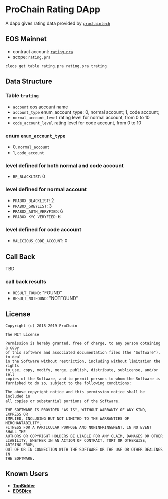 
# ProChain Rating DApp

A dapp gives rating data provided by [`prochaintech`](https://eosflare.io/account/prochaintech)

## EOS Mainnet

 - contract account: [`rating.pra`](https://eosflare.io/account/rating.pra)
 - scope: `rating.pra`
 
 ```
 cleos get table rating.pra rating.pra trating
 ```

## Data Structure

### Table `trating`
- `account` eos account name
- `account_type` enum_account_type: 0, normal account; 1, code account;
- `normal_account_level` rating level for normal account, from 0 to 10
- `code_account_level` rating level for code account, from 0 to 10

### enum `enum_account_type` 
- 0, `normal_account`
- 1, `code_account`

### level defined for both normal and code account
- `BP_BLACKLIST`: 0

### level defined for normal account
- `PRABOX_BLACKLIST`: 2
- `PRABOX_GREYLIST`: 3
- `PRABOX_AUTH_VERYFIED`: 6
- `PRABOX_KYC_VERYFIED`: 6

### level defined for code account
- `MALICIOUS_CODE_ACCOUNT`: 0

## Call Back

TBD

### call back results
- `RESULT_FOUND`: "FOUND"
- `RESULT_NOTFOUND`: "NOTFOUND"

## License
    Copyright (c) 2018-2019 ProChain
    
    The MIT License
    
    Permission is hereby granted, free of charge, to any person obtaining a copy
    of this software and associated documentation files (the "Software"), to deal
    in the Software without restriction, including without limitation the rights
    to use, copy, modify, merge, publish, distribute, sublicense, and/or sell
    copies of the Software, and to permit persons to whom the Software is
    furnished to do so, subject to the following conditions:
    
    The above copyright notice and this permission notice shall be included in
    all copies or substantial portions of the Software.
    
    THE SOFTWARE IS PROVIDED "AS IS", WITHOUT WARRANTY OF ANY KIND, EXPRESS OR
    IMPLIED, INCLUDING BUT NOT LIMITED TO THE WARRANTIES OF MERCHANTABILITY,
    FITNESS FOR A PARTICULAR PURPOSE AND NONINFRINGEMENT. IN NO EVENT SHALL THE
    AUTHORS OR COPYRIGHT HOLDERS BE LIABLE FOR ANY CLAIM, DAMAGES OR OTHER
    LIABILITY, WHETHER IN AN ACTION OF CONTRACT, TORT OR OTHERWISE, ARISING FROM,
    OUT OF OR IN CONNECTION WITH THE SOFTWARE OR THE USE OR OTHER DEALINGS IN
    THE SOFTWARE.
    
## Known Users

* [**TopBidder**](https://chain.pro/domain-auction/)
* [**EOSDice**](https://eosdice.vip/)

